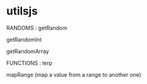 # utilsjs

RANDOMS :
getRandom

getRandomInt

getRandomArray

FUNCTIONS :
lerp

mapRange (map a value from a range to another one)
